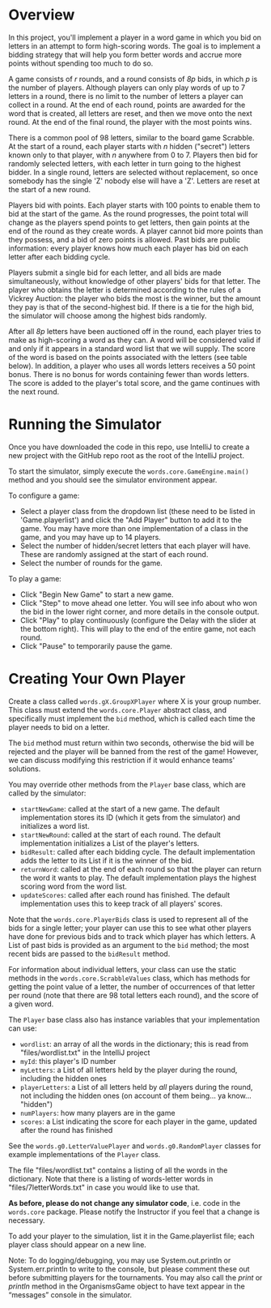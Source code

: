 # Overview

In this project, you'll implement a player in a word game in which you bid on letters in an attempt to form high-scoring words.
The goal is to implement a bidding strategy that will help you form better words and accrue more points without spending too much to do so.

A game consists of _r_ rounds, and a round consists of _8p_ bids, in which _p_ is the number of players. 
Although players can only play words of up to 7 letters in a round, there is no limit to the number of letters a player can collect in a round. 
At the end of each round, points are awarded for the word that is created, all letters are reset, and then we move onto the next round. 
At the end of the final round, the player with the most points wins.

There is a common pool of 98 letters, similar to the board game Scrabble. 
At the start of a round, each player starts with _n_ hidden ("secret") letters known only to that player, with _n_ anywhere from 0 to 7. 
Players then bid for randomly selected letters, with each letter in turn going to the highest bidder. 
In a single round, letters are selected without replacement, so once somebody has the single 'Z' nobody else will have a 'Z'. 
Letters are reset at the start of a new round.

Players bid with points. 
Each player starts with 100 points to enable them to bid at the start of the game. 
As the round progresses, the point total will change as the players spend points to get letters, then gain points at the end of the round as they create words. 
A player cannot bid more points than they possess, and a bid of zero points is allowed. 
Past bids are public information: every player knows how much each player has bid on each letter after each bidding cycle.

Players submit a single bid for each letter, and all bids are made simultaneously, without knowledge of other players' bids for that letter. 
The player who obtains the letter is determined according to the rules of a Vickrey Auction: the player who bids the most is the winner, but the amount they pay is that of the second-highest bid. 
If there is a tie for the high bid, the simulator will choose among the highest bids randomly.

After all _8p_ letters have been auctioned off in the round, each player tries to make as high-scoring a word as they can. 
A word will be considered valid if and only if it appears in a standard word list that we will supply. 
The score of the word is based on the points associated with the letters (see table below). 
In addition, a player who uses all words letters receives a 50 point bonus. 
There is no bonus for words containing fewer than words letters. 
The score is added to the player's total score, and the game continues with the next round. 


# Running the Simulator
Once you have downloaded the code in this repo, use IntelliJ to create a new project with the GitHub repo root as the root of the IntelliJ project.

To start the simulator, simply execute the `words.core.GameEngine.main()` method and you should see the simulator environment appear.

To configure a game:
* Select a player class from the dropdown list (these need to be listed in 'Game.playerlist') and click the "Add Player" button to add it to the game. You may have more than one implementation of a class in the game, and you may have up to 14 players.
* Select the number of hidden/secret letters that each player will have. These are randomly assigned at the start of each round.
* Select the number of rounds for the game.

To play a game:
* Click "Begin New Game" to start a new game.
* Click "Step" to move ahead one letter. You will see info about who won the bid in the lower right corner, and more details in the console output.
* Click "Play" to play continuously (configure the Delay with the slider at the bottom right). This will play to the end of the entire game, not each round.
* Click "Pause" to temporarily pause the game.


# Creating Your Own Player
Create a class called `words.gX.GroupXPlayer` where X is your group number.
This class must extend the `words.core.Player` abstract class, and specifically must implement the `bid` method, which is called each time the player needs to bid on a letter.

The `bid` method must return within two seconds, otherwise the bid will be rejected and the player will be banned from the rest of the game!
However, we can discuss modifying this restriction if it would enhance teams' solutions. 

You may override other methods from the `Player` base class, which are called by the simulator:
* `startNewGame`: called at the start of a new game. The default implementation stores its ID (which it gets from the simulator) and initializes a word list. 
* `startNewRound`: called at the start of each round. The default implementation initializes a List of the player's letters.
* `bidResult`: called after each bidding cycle. The default implementation adds the letter to its List if it is the winner of the bid.
* `returnWord`: called at the end of each round so that the player can return the word it wants to play. The default implementation plays the highest scoring word from the word list.
* `updateScores`: called after each round has finished. The default implementation uses this to keep track of all players' scores.

Note that the `words.core.PlayerBids` class is used to represent all of the bids for a single letter;
your player can use this to see what other players have done for previous bids and to track which player
has which letters.
A List of past bids is provided as an argument to the `bid` method; 
the most recent bids are passed to the `bidResult` method.

For information about individual letters, your class can use the static methods in the `words.core.ScrabbleValues` class,
which has methods for getting the point value of a letter, the number of occurrences of that letter per round (note that there are 98 total letters each round),
and the score of a given word.

The `Player` base class also has instance variables that your implementation can use:
* `wordlist`: an array of all the words in the dictionary; this is read from "files/wordlist.txt" in the IntelliJ project
* `myId`: this player's ID number
* `myLetters`: a List of all letters held by the player during the round, including the hidden ones
* `playerLetters`: a List of all letters held by *all* players during the round, not including the hidden ones (on account of them being... ya know... "hidden")
* `numPlayers`: how many players are in the game
* `scores`: a List indicating the score for each player in the game, updated after the round has finished

See the `words.g0.LetterValuePlayer` and `words.g0.RandomPlayer` classes for example implementations of the `Player` class.

The file "files/wordlist.txt" contains a listing of all the words in the dictionary.
Note that there is a listing of words-letter words in "files/7letterWords.txt" in case you would like to use that.

**As before, please do not change any simulator code**, i.e. code in the `words.core` package. 
Please notify the Instructor if you feel that a change is necessary.

To add your player to the simulation, list it in the Game.playerlist file; each player class should appear on a new line.

Note: To do logging/debugging, you may use System.out.println or System.err.println to write to the console, but please comment these out before submitting players for the tournaments. You may also call the _print_ or _println_ method in the OrganismsGame object to have text appear in the “messages” console in the simulator.
